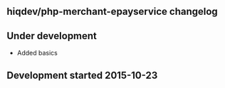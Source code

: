 hiqdev/php-merchant-epayservice changelog
-----------------------------------------

## Under development

- Added basics

## Development started 2015-10-23

